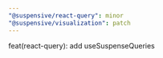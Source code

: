 ```yaml
---
"@suspensive/react-query": minor
"@suspensive/visualization": patch
---
```


feat(react-query): add useSuspenseQueries
